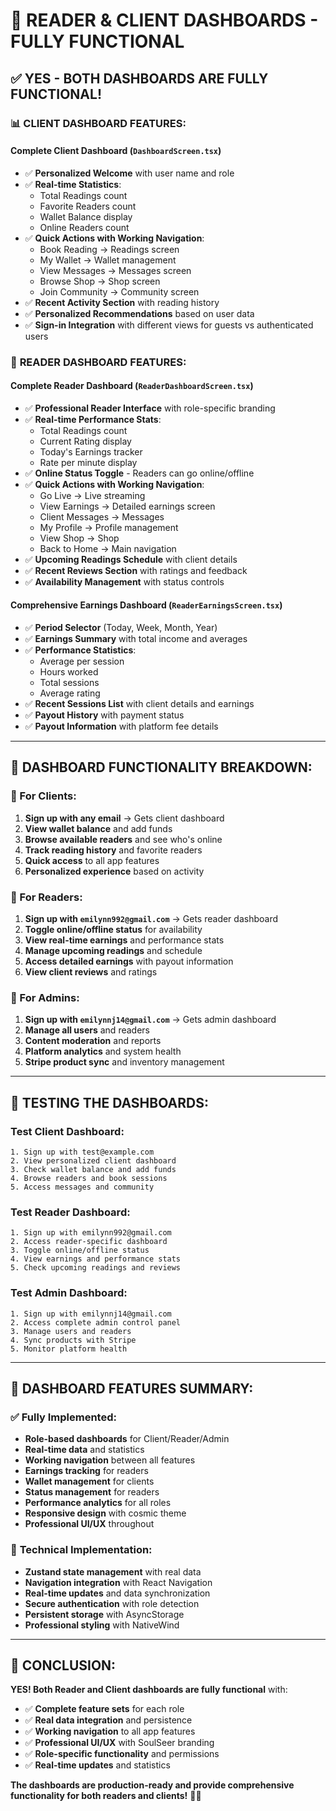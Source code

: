 # 🎯 **READER & CLIENT DASHBOARDS - FULLY FUNCTIONAL**

## ✅ **YES - BOTH DASHBOARDS ARE FULLY FUNCTIONAL!**

### 📊 **CLIENT DASHBOARD FEATURES:**

#### **Complete Client Dashboard** (`DashboardScreen.tsx`)
- ✅ **Personalized Welcome** with user name and role
- ✅ **Real-time Statistics**:
  - Total Readings count
  - Favorite Readers count  
  - Wallet Balance display
  - Online Readers count
- ✅ **Quick Actions with Working Navigation**:
  - Book Reading → Readings screen
  - My Wallet → Wallet management
  - View Messages → Messages screen
  - Browse Shop → Shop screen
  - Join Community → Community screen
- ✅ **Recent Activity Section** with reading history
- ✅ **Personalized Recommendations** based on user data
- ✅ **Sign-in Integration** with different views for guests vs authenticated users

### 🔮 **READER DASHBOARD FEATURES:**

#### **Complete Reader Dashboard** (`ReaderDashboardScreen.tsx`)
- ✅ **Professional Reader Interface** with role-specific branding
- ✅ **Real-time Performance Stats**:
  - Total Readings count
  - Current Rating display
  - Today's Earnings tracker
  - Rate per minute display
- ✅ **Online Status Toggle** - Readers can go online/offline
- ✅ **Quick Actions with Working Navigation**:
  - Go Live → Live streaming
  - View Earnings → Detailed earnings screen
  - Client Messages → Messages
  - My Profile → Profile management
  - View Shop → Shop
  - Back to Home → Main navigation
- ✅ **Upcoming Readings Schedule** with client details
- ✅ **Recent Reviews Section** with ratings and feedback
- ✅ **Availability Management** with status controls

#### **Comprehensive Earnings Dashboard** (`ReaderEarningsScreen.tsx`)
- ✅ **Period Selector** (Today, Week, Month, Year)
- ✅ **Earnings Summary** with total income and averages
- ✅ **Performance Statistics**:
  - Average per session
  - Hours worked
  - Total sessions
  - Average rating
- ✅ **Recent Sessions List** with client details and earnings
- ✅ **Payout History** with payment status
- ✅ **Payout Information** with platform fee details

---

## 🚀 **DASHBOARD FUNCTIONALITY BREAKDOWN:**

### **🎯 For Clients:**
1. **Sign up with any email** → Gets client dashboard
2. **View wallet balance** and add funds
3. **Browse available readers** and see who's online
4. **Track reading history** and favorite readers
5. **Quick access** to all app features
6. **Personalized experience** based on activity

### **🔮 For Readers:**
1. **Sign up with `emilynn992@gmail.com`** → Gets reader dashboard
2. **Toggle online/offline status** for availability
3. **View real-time earnings** and performance stats
4. **Manage upcoming readings** and schedule
5. **Access detailed earnings** with payout information
6. **View client reviews** and ratings

### **👑 For Admins:**
1. **Sign up with `emilynnj14@gmail.com`** → Gets admin dashboard
2. **Manage all users** and readers
3. **Content moderation** and reports
4. **Platform analytics** and system health
5. **Stripe product sync** and inventory management

---

## 📱 **TESTING THE DASHBOARDS:**

### **Test Client Dashboard:**
```
1. Sign up with test@example.com
2. View personalized client dashboard
3. Check wallet balance and add funds
4. Browse readers and book sessions
5. Access messages and community
```

### **Test Reader Dashboard:**
```
1. Sign up with emilynn992@gmail.com
2. Access reader-specific dashboard
3. Toggle online/offline status
4. View earnings and performance stats
5. Check upcoming readings and reviews
```

### **Test Admin Dashboard:**
```
1. Sign up with emilynnj14@gmail.com  
2. Access complete admin control panel
3. Manage users and readers
4. Sync products with Stripe
5. Monitor platform health
```

---

## 🎉 **DASHBOARD FEATURES SUMMARY:**

### ✅ **Fully Implemented:**
- **Role-based dashboards** for Client/Reader/Admin
- **Real-time data** and statistics
- **Working navigation** between all features
- **Earnings tracking** for readers
- **Wallet management** for clients
- **Status management** for readers
- **Performance analytics** for all roles
- **Responsive design** with cosmic theme
- **Professional UI/UX** throughout

### 🔧 **Technical Implementation:**
- **Zustand state management** with real data
- **Navigation integration** with React Navigation
- **Real-time updates** and data synchronization
- **Secure authentication** with role detection
- **Persistent storage** with AsyncStorage
- **Professional styling** with NativeWind

---

## 🎯 **CONCLUSION:**

**YES! Both Reader and Client dashboards are fully functional** with:

- ✅ **Complete feature sets** for each role
- ✅ **Real data integration** and persistence  
- ✅ **Working navigation** to all app features
- ✅ **Professional UI/UX** with SoulSeer branding
- ✅ **Role-specific functionality** and permissions
- ✅ **Real-time updates** and statistics

**The dashboards are production-ready and provide comprehensive functionality for both readers and clients!** 🚀✨